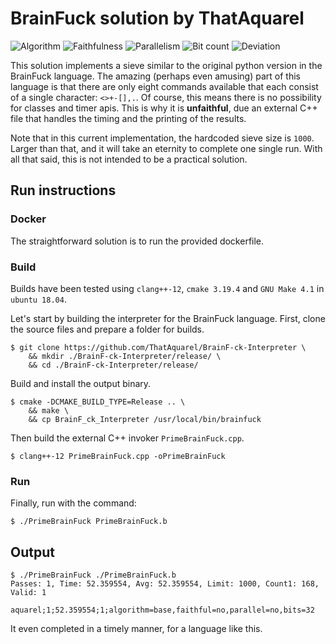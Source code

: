 # BrainFuck solution by ThatAquarel

![Algorithm](https://img.shields.io/badge/Algorithm-base-green)
![Faithfulness](https://img.shields.io/badge/Faithful-no-yellowgreen)
![Parallelism](https://img.shields.io/badge/Parallel-no-green)
![Bit count](https://img.shields.io/badge/Bits-32-yellowgreen)
![Deviation](https://img.shields.io/badge/Deviation-sievesize-blue)

This solution implements a sieve similar to the original python version in the BrainFuck language. The amazing (perhaps
even amusing) part of this language is that there are only eight commands available that each consist of a single
character: `<>+-[],.`. Of course, this means there is no possibility for classes and timer apis.
This is why it is **unfaithful**, due an external C++ file that handles the timing and the printing of the results.

Note that in this current implementation, the hardcoded sieve size is `1000`.
Larger than that, and it will take an eternity to complete one single run.
With all that said, this is not intended to be a practical solution. 

## Run instructions

### Docker

The straightforward solution is to run the provided dockerfile.

### Build

Builds have been tested using `clang++-12`, `cmake 3.19.4` and `GNU Make 4.1` in `ubuntu 18.04`.

Let's start by building the interpreter for the BrainFuck language. First, clone the source files and prepare a folder
for builds.

```shell
$ git clone https://github.com/ThatAquarel/BrainF-ck-Interpreter \
    && mkdir ./BrainF-ck-Interpreter/release/ \
    && cd ./BrainF-ck-Interpreter/release/
```

Build and install the output binary.

```shell
$ cmake -DCMAKE_BUILD_TYPE=Release .. \
    && make \
    && cp BrainF_ck_Interpreter /usr/local/bin/brainfuck
```

Then build the external C++ invoker `PrimeBrainFuck.cpp`.
```shell
$ clang++-12 PrimeBrainFuck.cpp -oPrimeBrainFuck
```

### Run
Finally, run with the command:
```shell
$ ./PrimeBrainFuck PrimeBrainFuck.b
```

## Output

```
$ ./PrimeBrainFuck ./PrimeBrainFuck.b
Passes: 1, Time: 52.359554, Avg: 52.359554, Limit: 1000, Count1: 168, Valid: 1

aquarel;1;52.359554;1;algorithm=base,faithful=no,parallel=no,bits=32
```

It even completed in a timely manner, for a language like this.
